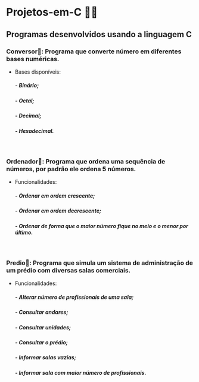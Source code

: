# Projetos-em-C 👨‍💻

 ## Programas desenvolvidos usando a linguagem C

### Conversor🔄: Programa que converte número em diferentes bases numéricas.
* Bases disponíveis:
    ##### - Binário;
    ##### - Octal;
    ##### - Decimal;
    ##### - Hexadecimal.

<br>  

### Ordenador🔢: Programa que ordena uma sequência de números, por padrão ele ordena 5 números.
* Funcionalidades:
    ##### - Ordenar em ordem crescente;
    ##### - Ordenar em ordem decrescente;
    ##### - Ordenar de forma que o maior número fique no meio e o menor por último.

<br>  

###  Predio🏢: Programa que simula um sistema de administração de um prédio com diversas salas comerciais.
* Funcionalidades:
    ##### - Alterar número de profissionais de uma sala;
    ##### - Consultar andares;
    ##### - Consultar unidades;
    ##### - Consultar o prédio;
    ##### - Informar salas vazias;
    ##### - Informar sala com maior número de profissionais.